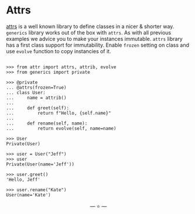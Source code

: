 # Attrs

[attrs](https://www.attrs.org/en/stable/) is a well known library to define
classes in a nicer & shorter way. `generics` library works out of the box with
`attrs`. As with all previous examples we advice you to make your instances
immutable. `attrs` library has a first class support for immutability. Enable
`frozen` setting on class and use `evolve` function to copy instancies of it.

```pycon

>>> from attr import attrs, attrib, evolve
>>> from generics import private

>>> @private
... @attrs(frozen=True)
... class User:
...     name = attrib()
...
...     def greet(self):
...         return f"Hello, {self.name}"
...
...     def rename(self, name):
...         return evolve(self, name=name)

>>> User
Private(User)

>>> user = User("Jeff")
>>> user
Private(User(name='Jeff'))

>>> user.greet()
'Hello, Jeff'

>>> user.rename("Kate")
User(name='Kate')

```

<p align="center">&mdash; ⭐ &mdash;</p>

